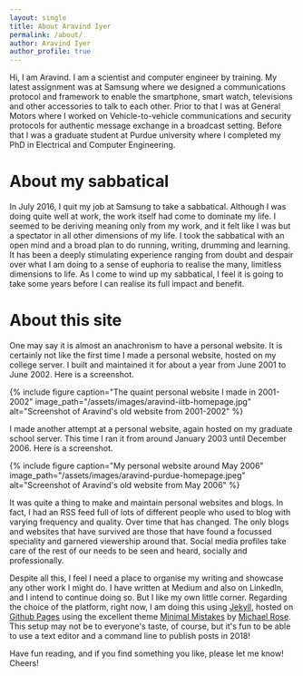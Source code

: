 ```yaml
---
layout: single
title: About Aravind Iyer
permalink: /about/
author: Aravind Iyer
author_profile: true
---
```


Hi, I am Aravind. I am a scientist and computer engineer by training. My latest assignment was at Samsung where we designed a communications protocol and framework to enable the smartphone, smart watch, televisions and other accessories to talk to each other. Prior to that I was at General Motors where I worked on Vehicle-to-vehicle communications and security protocols for authentic message exchange in a broadcast setting. Before that I was a graduate student at Purdue university where I completed my PhD in Electrical and Computer Engineering.

# About my sabbatical
In July 2016, I quit my job at Samsung to take a sabbatical. Although I was doing quite well at work, the work itself had come to dominate my life. I seemed to be deriving meaning only from my work, and it felt like I was but a spectator in all other dimensions of my life. I took the sabbatical with an open mind and a broad plan to do running, writing, drumming and learning. It has been a deeply stimulating experience ranging from doubt and despair over what I am doing to a sense of euphoria to realise the many, limitless dimensions to life. As I come to wind up my sabbatical, I feel it is going to take some years before I can realise its full impact and benefit.

# About this site
One may say it is almost an anachronism to have a personal website. It is certainly not like the first time I made a personal website, hosted on my college server. I built and maintained it for about a year from June 2001 to June 2002. Here is a screenshot.

{% include figure caption="The quaint personal website I made in 2001-2002" image_path="/assets/images/aravind-iitb-homepage.jpg" alt="Screenshot of Aravind's old website from 2001-2002" %}

I made another attempt at a personal website, again hosted on my graduate school server. This time I ran it from around January 2003 until December 2006. Here is a screenshot.

{% include figure caption="My personal website around May 2006" image_path="/assets/images/aravind-purdue-homepage.jpeg" alt="Screenshot of Aravind's old website from May 2006" %}

It was quite a thing to make and maintain personal websites and blogs. In fact, I had an RSS feed full of lots of different people who used to blog with varying frequency and quality. Over time that has changed. The only blogs and websites that have survived are those that have found a focussed speciality and garnered viewership around that. Social media profiles take care of the rest of our needs to be seen and heard, socially and professionally.

Despite all this, I feel I need a place to organise my writing and showcase any other work I might do. I have written at Medium and also on LinkedIn, and I intend to continue doing so. But I like my own little corner. Regarding the choice of the platform, right now, I am doing this using [Jekyll](https://jekyllrb.com/), hosted on [Github Pages](https://pages.github.com/) using the excellent theme [Minimal Mistakes](https://mmistakes.github.io/minimal-mistakes/) by [Michael Rose](https://mademistakes.com/). This setup may not be to everyone's taste, of course, but it's fun to be able to use a text editor and a command line to publish posts in 2018!

Have fun reading, and if you find something you like, please let me know! Cheers!


